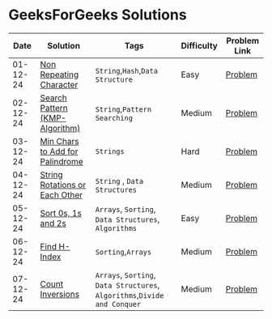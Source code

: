# GeeksForGeeks Solutions
|  Date  |  Solution  |  Tags  |  Difficulty  |  Problem Link |
| --- | --- | --- | --- | --- |
|  01-12-24  |  [Non Repeating Character](https://github.com/surya8980/December-2024-Daily-Problems/blob/main/GeeksForGeeks/01-Dec-2024/Non%20Repeating%20Character.java)  |  `String`,`Hash`,`Data Structure`  |  Easy  | [Problem](https://www.geeksforgeeks.org/problems/non-repeating-character-1587115620/1)  |
| 02-12-24 |[Search Pattern (KMP-Algorithm)](https://github.com/surya8980/December-2024-Daily-Problems/blob/main/GeeksForGeeks/02-Dec-2024/Search%20Pattern%20(KMP-Algorithm).java)| `String`,`Pattern Searching`| Medium | [Problem](https://www.geeksforgeeks.org/problems/search-pattern0205/1)|
| 03-12-24 | [Min Chars to Add for Palindrome](https://github.com/surya8980/December-2024-Daily-Problems/blob/main/GeeksForGeeks/03-Dec-2024/Min%20Chars%20to%20Add%20for%20Palindrome.java) | `Strings`| Hard | [Problem](https://www.geeksforgeeks.org/problems/minimum-characters-to-be-added-at-front-to-make-string-palindrome/1)|
| 04-12-24 | [String Rotations or Each Other](https://github.com/surya8980/December-2024-Daily-Problems/blob/main/GeeksForGeeks/04-Dec-2024/String%20Rotations%20of%20Each%20Other.java) | `String` , `Data Structures`| Medium | [Problem](https://www.geeksforgeeks.org/problems/check-if-strings-are-rotations-of-each-other-or-not-1587115620/1)|
| 05-12-24 | [Sort 0s, 1s and 2s](https://github.com/surya8980/December-2024-Daily-Problems/blob/main/GeeksForGeeks/05-Dec-2024/Sort%200s%2C%201s%20and%202s.java) | `Arrays`, `Sorting`, `Data Structures`, `Algorithms` | Easy | [Problem](https://www.geeksforgeeks.org/problems/sort-an-array-of-0s-1s-and-2s4231/1)
| 06-12-24 | [Find H-Index](https://github.com/surya8980/December-2024-Daily-Problems/blob/main/GeeksForGeeks/06-Dec-2024/Find%20H-Index.java) | `Sorting`,`Arrays` | Medium | [Problem](https://www.geeksforgeeks.org/problems/find-h-index--165609/1)|
| 07-12-24 | [Count Inversions](https://github.com/surya8980/December-2024-Daily-Problems/blob/main/GeeksForGeeks/07-Dec-2024/Count%20Inversions-%20Optimal%20Solution.java) | `Arrays`, `Sorting`, `Data Structures`, `Algorithms`,`Divide and Conquer` | Medium | [Problem](https://www.geeksforgeeks.org/problems/inversion-of-array-1587115620/1)
